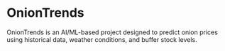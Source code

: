 # OnionTrends
OnionTrends is an AI/ML-based project designed to predict onion prices using historical data, weather conditions, and buffer stock levels.
